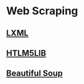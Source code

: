 # Web Scraping

## [LXML](https://lxml.de/)

## [HTLM5LIB](https://html5lib.readthedocs.io/en/latest/)

## [Beautiful Soup](https://www.crummy.com/software/BeautifulSoup/bs4/doc/)
